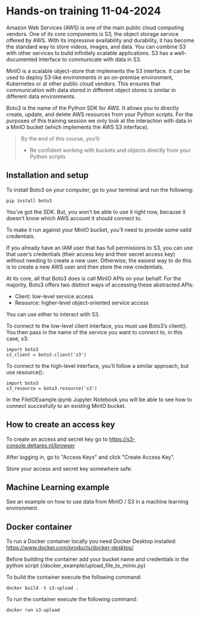 # Hands-on training 11-04-2024

Amazon Web Services (AWS) is one of the main public cloud computing vendors. One of its core components is S3, the object storage service offered by AWS. With its impressive availability and durability, it has become the standard way to store videos, images, and data. You can combine S3 with other services to build infinitely scalable applications. S3 has a well-documented interface to communicate with data in S3.

MinIO is a scalable object-store that implements the S3 interface. It can be used to deploy S3-like environments in an on-premise environment, Kubernetes or
at other public cloud vendors. This ensures that communication with data stored in different object stores is similar in different data environments.

Boto3 is the name of the Python SDK for AWS. It allows you to directly create, update, and delete AWS resources from your Python scripts. For the purposes of
this training session we only look at the interaction with data in a MinIO bucket (which implements the AWS S3 interface).

> By the end of this course, you’ll:
> 
> * Be confident working with buckets and objects directly from your Python scripts

## Installation and setup

To install Boto3 on your computer, go to your terminal and run the following:

    pip install boto3

You’ve got the SDK. But, you won’t be able to use it right now, because it doesn’t know which AWS account it should connect to.

To make it run against your MinIO bucket, you’ll need to provide some valid credentials. 

If you already have an IAM user that has full permissions to S3, you can use that user’s credentials (their access key and their secret access key) without needing to create a new user. Otherwise, the easiest way to do this is to create a new AWS user and then store the new credentials.

At its core, all that Boto3 does is call MinIO APIs on your behalf. For the majority, Boto3 offers two distinct ways of accessing these abstracted APIs:

* Client: low-level service access
* Resource: higher-level object-oriented service access

You can use either to interact with S3.

To connect to the low-level client interface, you must use Boto3’s client(). You then pass in the name of the service you want to connect to, in this case, s3:

    import boto3
    s3_client = boto3.client('s3')

To connect to the high-level interface, you’ll follow a similar approach, but use resource():

    import boto3
    s3_resource = boto3.resource('s3')

In the FileIOExample.ipynb Jupyter Notebook you will be able to see how to connect succesfully to an existing MinIO bucket.

## How to create an access key

To create an access and secret key go to https://s3-console.deltares.nl/browser 

After logging in, go to "Access Keys" and click "Create Access Key".

Store your access and secret key somewhere safe.

## Machine Learning example

See an example on how to use data from MinIO / S3 in a machine learning environment.

## Docker container

To run a Docker container locally you need Docker Desktop installed: https://www.docker.com/products/docker-desktop/

Before building the container add your bucket name and credentials in the python script (/docker_example/upload_file_to_minio.py)

To build the container execute the following command:

    docker build -t s3-upload .

To run the container execute the following command:

    docker run s3-upload
